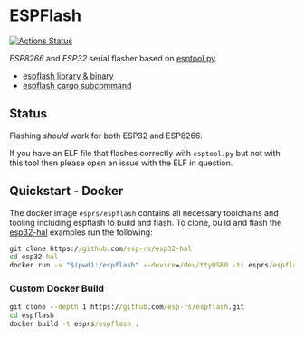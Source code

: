 # ESPFlash
[![Actions Status](https://github.com/esp-rs/espflash/workflows/CI/badge.svg)](https://github.com/esp-rs/espflash/actions?query=workflow%3A"CI")

_ESP8266_ and _ESP32_ serial flasher based on [esptool.py](https://github.com/espressif/esptool).

* [espflash library & binary](https://github.com/icewind1991/espflash/tree/master/espflash)
* [espflash cargo subcommand](https://github.com/icewind1991/espflash/tree/master/cargo-espflash)

## Status

Flashing _should_ work for both ESP32 and ESP8266.

If you have an ELF file that flashes correctly with `esptool.py` but not with this tool then please open an issue with the ELF in question.

## Quickstart - Docker

The docker image `esprs/espflash` contains all necessary toolchains and tooling including espflash to build and flash.
To clone, build and flash the [esp32-hal](https://github.com/esp-rs/esp32-hal) examples run the following:

```cmd
git clone https://github.com/esp-rs/esp32-hal
cd esp32-hal
docker run -v "$(pwd):/espflash" --device=/dev/ttyUSB0 -ti esprs/espflash --release --tool=cargo --example=blinky /dev/ttyUSB0
```

### Custom Docker Build

```cmd
git clone --depth 1 https://github.com/esp-rs/espflash.git
cd espflash
docker build -t esprs/espflash .
```
